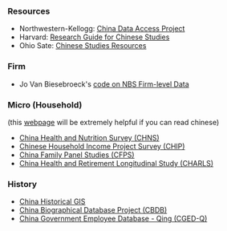 

### Resources

- Northwestern-Kellogg: [China Data Access Project](https://www.kellogg.northwestern.edu/research/global-poverty-research-lab/research/projects/china-data-access.aspx)
- Harvard: [Research Guide for Chinese Studies](https://guides.library.harvard.edu/Chinese) 
- Ohio Sate: [Chinese Studies Resources](https://guides.osu.edu/chinese)



### Firm 

- Jo Van Biesebroeck's [code on NBS Firm-level Data](https://feb.kuleuven.be/public/n07057/China/)



### Micro (Household)

(this [webpage](https://www.zhihu.com/question/26442107) will be extremely helpful if you can read chinese)

- [China Health and Nutrition Survey (CHNS)](https://www.cpc.unc.edu/projects/china)
- [Chinese Household Income Project Survey (CHIP)](http://www.ciidbnu.org/chip/index.asp)
- [China Family Panel Studies (CFPS)](http://www.isss.pku.edu.cn/cfps/)
- [China Health and Retirement Longitudinal Study (CHARLS)](https://charls.pku.edu.cn/)



### History

- [China Historical GIS](https://chgis.fas.harvard.edu/)
- [China Biographical Database Project (CBDB)](https://projects.iq.harvard.edu/cbdb)
- [China Government Employee Database - Qing (CGED-Q)](https://www.shss.ust.hk/lee-campbell-group/projects/china-government-employee-database-qing-cged-q/)



